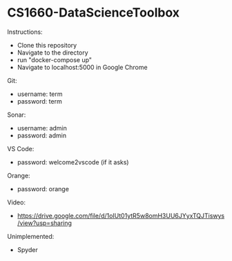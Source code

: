 # CS1660-DataScienceToolbox

Instructions:
* Clone this repository
* Navigate to the directory
* run "docker-compose up"
* Navigate to localhost:5000 in Google Chrome

Git:
* username: term
* password: term

Sonar:
* username: admin
* password: admin

VS Code:
* password: welcome2vscode (if it asks)

Orange:
* password: orange

Video:
* https://drive.google.com/file/d/1oIUt01ytR5w8omH3UU6JYyxTQJTiswys/view?usp=sharing

Unimplemented:
* Spyder

